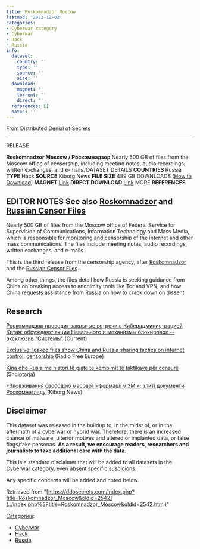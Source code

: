 ```yaml
---
title: Roskomnadzor Moscow
lastmod: '2023-12-02'
categories:
- Cyberwar category
- Cyberwar
- Hack
- Russia
info:
  dataset:
    country: ''
    type: ''
    source: ''
    size: ''
  download:
    magnet: ''
    torrent: ''
    direct: ''
  references: []
  notes: ''
---
```




From Distributed Denial of Secrets

---
RELEASE

**Roskomnadzor Moscow / Роскомнадзор**
Nearly 500 GB of files from the Moscow office of censorship, including meeting notes, audio recordings, written exchanges, and e-mails.
DATASET DETAILS
**COUNTRIES** Russia
**TYPE** Hack
**SOURCE** Kiborg News
**FILE SIZE** 489 GB
DOWNLOADS ([How to Download](Torrents.html "Torrents"))
**MAGNET** [Link](magnet:?xt=urn:btih:23CF6C00FCE81121F9F0570A64854FFE50FC3591&dn=RoskomnadzorMoscow&tr=udp://open.stealth.si:80/announce&tr=https://opentracker.i2p.rocks:443/announce%7C)
**DIRECT DOWNLOAD** [Link](https://data.ddosecrets.com/Roskomnadzor%20Moscow/)
MORE
**REFERENCES**

**EDITOR NOTES**
See also [Roskomnadzor](Roskomnadzor.html) and [Russian Censor Files](RussianCensorFiles.html)
---

Nearly 500 GB of files from the Moscow office of Federal Service for
Supervision of Communications, Information Technology and Mass Media,
which is responsible for monitoring and censorship of the internet and
other mass communications. The files include meeting notes, audio
recordings, written exchanges, and e-mails.

This is the third release from the censorship agency, after
[Roskomnadzor](Roskomnadzor.html "Roskomnadzor") and the [Russian Censor
Files](RussianCensorFiles.html "RussianCensorFiles").

Among other things, the files detail how Russia is seeking guidance from
China on breaking access to anonimity tools like Tor and VPN, and how
China requests assistance from Russia on how to crack down on dissent

## Research

[Роскомнадзор проводит закрытые встречи с Киберадминистрацией Китая:
обсуждают акции Навального и механизмы блокировок -- эксклюзив
"Системы"](https://www.currenttime.tv/a/rkn-vstrechi-s-kiberadministratsiey-kitaya-systema/32350123.html) (Current)

[Exclusive: leaked files show China and Russia sharing tactics on
internet control,
censorship](https://www.rferl.org/a/russia-china-internet-censorship-collaboration/32350263.html) (Radio Free Europe)

[Kina dhe Rusia me histori të gjatë të këmbimit të taktikave për
censurë](https://shqiptarja.com/lajm/kina-dhe-rusia-me-histori-te-gjate-te-kembimit-te-taktikave-per-censure) (Shqiptarja)

[«Зловживання свободою масової інформації у ЗМІ»: злиті документи
Роскомнагляду](https://kiborg.news/2023/03/02/zlovzhyvannya-svobodoyu-masovoyi-informacziyi-zlyti-dokumenty-roskomnaglyadu/) (Kiborg News)

## Disclaimer

This dataset was released in the buildup to, in the midst of, or in the
aftermath of a cyberwar or hybrid war. Therefore, there is an increased
chance of malware, ulterior motives and altered or implanted data, or
false flags/fake personas. **As a result, we encourage readers,
researchers and journalists to take additional care with the data.**

This is a standard disclaimer that will be added to all datasets in the
[Cyberwar category](./Category:Cyberwar.html "Category:Cyberwar"), even
absent specific suspicions.

Any specific concerns will be added and noted below.

Retrieved from
"[https://ddosecrets.com/index.php?title=Roskomnadzor_Moscow&oldid=2542](../index.php%3Ftitle=Roskomnadzor_Moscow&oldid=2542.html)"

[Categories](./Special:Categories.html "Special:Categories"):

- [Cyberwar](./Category:Cyberwar.html "Category:Cyberwar")
- [Hack](./Category:Hack.html "Category:Hack")
- [Russia](./Category:Russia.html "Category:Russia")
